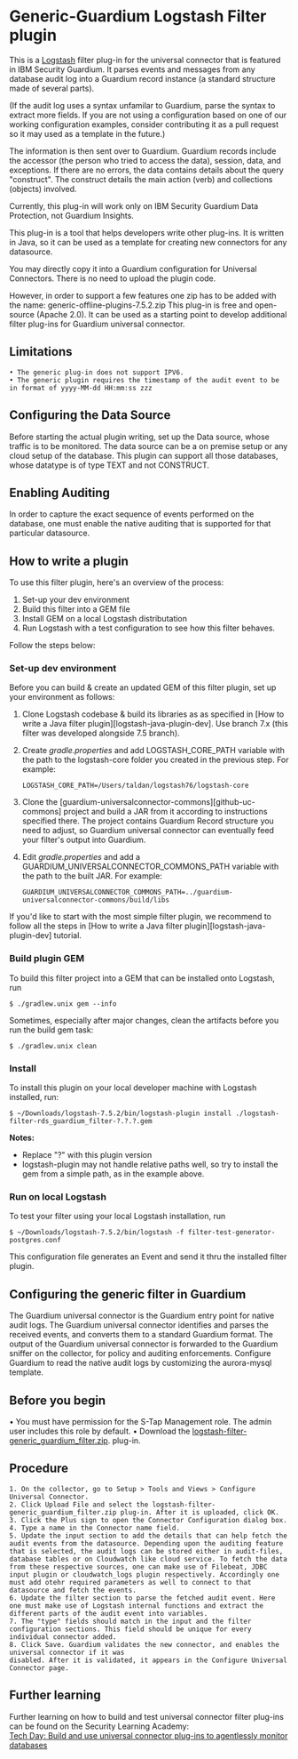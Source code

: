 # Generic-Guardium Logstash Filter plugin

This is a [Logstash](https://github.com/elastic/logstash) filter plug-in for the universal connector that is featured in IBM Security Guardium. It parses events and messages from any database audit log into a Guardium record instance (a standard structure made of several parts).

(If the audit log uses a syntax unfamilar to Guardium, parse the syntax to extract more fields. If you are not using a configuration based on one of our working configuration examples, consider contributing it as a pull request so it may used as a template in the future.)

The information is then sent over to Guardium. Guardium records include the accessor (the person who tried to access the data), session, data, and exceptions. If there are no errors, the data contains details about the query "construct". The construct details the main action (verb) and collections (objects) involved.

Currently, this plug-in will work only on IBM Security Guardium Data Protection, not Guardium Insights.

This plug-in is a tool that helps developers write other plug-ins. It is written in Java, so it can be used as a template for creating new connectors for any datasource.

You may directly copy it into a Guardium configuration for Universal Connectors. There is no need to upload the plugin code. 

However, in order to support a few features one zip has to be added with the name: generic-offline-plugins-7.5.2.zip
This plug-in is free and open-source (Apache 2.0). It can be used as a starting point to develop additional filter plug-ins for Guardium universal connector.

## Limitations
	• The generic plug-in does not support IPV6.
	• The generic plugin requires the timestamp of the audit event to be in format of yyyy-MM-dd HH:mm:ss zzz

## Configuring the Data Source

Before starting the actual plugin writing, set up the Data source, whose traffic is to be monitored. The data source can be a on premise setup or any cloud setup of the database. This plugin can support all those databases, whose datatype is of type TEXT and not CONSTRUCT.

## Enabling Auditing

In order to capture the exact sequence of events performed on the database, one must enable the native auditing that is supported for that particular datasource.

## How to write a plugin
To use this filter plugin, here's an overview of the process:
1. Set-up your dev environment
2. Build this filter into a GEM file
3. Install GEM on a local Logstash distributation
4. Run Logstash with a test configuration to see how this filter behaves.

Follow the steps below: 

### Set-up dev environment
Before you can build & create an updated GEM of this filter plugin, set up your environment as follows: 
1. Clone Logstash codebase & build its libraries as as specified in [How to write a Java filter plugin][logstash-java-plugin-dev]. Use branch 7.x (this filter was developed alongside 7.5 branch).  
2. Create _gradle.properties_ and add LOGSTASH_CORE_PATH variable with the path to the logstash-core folder you created in the previous step. For example: 

    ```LOGSTASH_CORE_PATH=/Users/taldan/logstash76/logstash-core```

3. Clone the [guardium-universalconnector-commons][github-uc-commons] project and build a JAR from it according to instructions specified there. The project contains Guardium Record structure you need to adjust, so Guardium universal connector can eventually feed your filter's output into Guardium. 
4. Edit _gradle.properties_ and add a GUARDIUM_UNIVERSALCONNECTOR_COMMONS_PATH variable with the path to the built JAR. For example:

    ```GUARDIUM_UNIVERSALCONNECTOR_COMMONS_PATH=../guardium-universalconnector-commons/build/libs```

If you'd like to start with the most simple filter plugin, we recommend to follow all the steps in [How to write a Java filter plugin][logstash-java-plugin-dev] tutorial.

### Build plugin GEM
To build this filter project into a GEM that can be installed onto Logstash, run 

    $ ./gradlew.unix gem --info

Sometimes, especially after major changes, clean the artifacts before you run the build gem task:

    $ ./gradlew.unix clean

### Install
To install this plugin on your local developer machine with Logstash installed, run:
    
    $ ~/Downloads/logstash-7.5.2/bin/logstash-plugin install ./logstash-filter-rds_guardium_filter-?.?.?.gem

**Notes:** 
* Replace "?" with this plugin version
* logstash-plugin may not handle relative paths well, so try to install the gem from a simple path, as in the example above. 

### Run on local Logstash
To test your filter using your local Logstash installation, run 

    $ ~/Downloads/logstash-7.5.2/bin/logstash -f filter-test-generator-postgres.conf
    
This configuration file generates an Event and send it thru the installed filter plugin. 

## Configuring the generic filter in Guardium

The Guardium universal connector is the Guardium entry point for native audit logs. The Guardium universal connector identifies and parses the received events, and converts them to a standard Guardium format. The output of the Guardium universal connector is forwarded to the Guardium sniffer on the collector, for policy and auditing enforcements. Configure Guardium to read the native audit logs by customizing the aurora-mysql template.

## Before you begin
• You must have permission for the S-Tap Management role. The admin user includes this role by default.
• Download the [logstash-filter-generic_guardium_filter.zip](https://github.com/IBM/universal-connectors/releases/download/v1.5.7/logstash-filter-generic_guardium_filter.zip). plug-in.

## Procedure
	1. On the collector, go to Setup > Tools and Views > Configure Universal Connector.
	2. Click Upload File and select the logstash-filter-generic_guardium_filter.zip plug-in. After it is uploaded, click OK.
	3. Click the Plus sign to open the Connector Configuration dialog box.
	4. Type a name in the Connector name field.
	5. Update the input section to add the details that can help fetch the audit events from the datasource. Depending upon the auditing feature that is selected, the audit logs can be stored either in audit-files, database tables or on Cloudwatch like cloud service. To fetch the data from these respective sources, one can make use of Filebeat, JDBC input plugin or cloudwatch_logs plugin respectively. Accordingly one must add otehr required parameters as well to connect to that datasource and fetch the events.
	6. Update the filter section to parse the fetched audit event. Here one must make use of Logstash internal functions and extract the different parts of the audit event into variables.
    7. The "type" fields should match in the input and the filter configuration sections. This field should be unique for every individual connector added.  
	8. Click Save. Guardium validates the new connector, and enables the universal connector if it was
	disabled. After it is validated, it appears in the Configure Universal Connector page.

## Further learning
Further learning on how to build and test universal connector filter plug-ins can be found on the Security Learning Academy:\
[Tech Day: Build and use universal connector plug-ins to agentlessly monitor databases](https://www.securitylearningacademy.com/course/view.php?id=6361)
